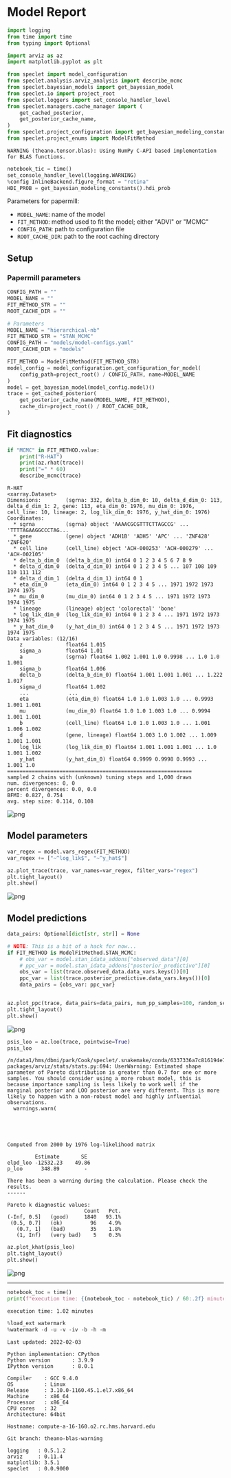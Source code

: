 # Model Report

```python
import logging
from time import time
from typing import Optional

import arviz as az
import matplotlib.pyplot as plt

from speclet import model_configuration
from speclet.analysis.arviz_analysis import describe_mcmc
from speclet.bayesian_models import get_bayesian_model
from speclet.io import project_root
from speclet.loggers import set_console_handler_level
from speclet.managers.cache_manager import (
    get_cached_posterior,
    get_posterior_cache_name,
)
from speclet.project_configuration import get_bayesian_modeling_constants
from speclet.project_enums import ModelFitMethod
```

    WARNING (theano.tensor.blas): Using NumPy C-API based implementation for BLAS functions.

```python
notebook_tic = time()
set_console_handler_level(logging.WARNING)
%config InlineBackend.figure_format = "retina"
HDI_PROB = get_bayesian_modeling_constants().hdi_prob
```

Parameters for papermill:

- `MODEL_NAME`: name of the model
- `FIT_METHOD`: method used to fit the model; either "ADVI" or "MCMC"
- `CONFIG_PATH`: path to configuration file
- `ROOT_CACHE_DIR`: path to the root caching directory

## Setup

### Papermill parameters

```python
CONFIG_PATH = ""
MODEL_NAME = ""
FIT_METHOD_STR = ""
ROOT_CACHE_DIR = ""
```

```python
# Parameters
MODEL_NAME = "hierarchical-nb"
FIT_METHOD_STR = "STAN_MCMC"
CONFIG_PATH = "models/model-configs.yaml"
ROOT_CACHE_DIR = "models"
```

```python
FIT_METHOD = ModelFitMethod(FIT_METHOD_STR)
model_config = model_configuration.get_configuration_for_model(
    config_path=project_root() / CONFIG_PATH, name=MODEL_NAME
)
model = get_bayesian_model(model_config.model)()
trace = get_cached_posterior(
    get_posterior_cache_name(MODEL_NAME, FIT_METHOD),
    cache_dir=project_root() / ROOT_CACHE_DIR,
)
```

## Fit diagnostics

```python
if "MCMC" in FIT_METHOD.value:
    print("R-HAT")
    print(az.rhat(trace))
    print("=" * 60)
    describe_mcmc(trace)
```

    R-HAT
    <xarray.Dataset>
    Dimensions:        (sgrna: 332, delta_b_dim_0: 10, delta_d_dim_0: 113, delta_d_dim_1: 2, gene: 113, eta_dim_0: 1976, mu_dim_0: 1976, cell_line: 10, lineage: 2, log_lik_dim_0: 1976, y_hat_dim_0: 1976)
    Coordinates:
      * sgrna          (sgrna) object 'AAAACGCGTTTCTTAGCCG' ... 'TTTTAGAAGGCCCTAG...
      * gene           (gene) object 'ADH1B' 'ADH5' 'APC' ... 'ZNF428' 'ZNF620'
      * cell_line      (cell_line) object 'ACH-000253' 'ACH-000279' ... 'ACH-002105'
      * delta_b_dim_0  (delta_b_dim_0) int64 0 1 2 3 4 5 6 7 8 9
      * delta_d_dim_0  (delta_d_dim_0) int64 0 1 2 3 4 5 ... 107 108 109 110 111 112
      * delta_d_dim_1  (delta_d_dim_1) int64 0 1
      * eta_dim_0      (eta_dim_0) int64 0 1 2 3 4 5 ... 1971 1972 1973 1974 1975
      * mu_dim_0       (mu_dim_0) int64 0 1 2 3 4 5 ... 1971 1972 1973 1974 1975
      * lineage        (lineage) object 'colorectal' 'bone'
      * log_lik_dim_0  (log_lik_dim_0) int64 0 1 2 3 4 ... 1971 1972 1973 1974 1975
      * y_hat_dim_0    (y_hat_dim_0) int64 0 1 2 3 4 5 ... 1971 1972 1973 1974 1975
    Data variables: (12/16)
        z              float64 1.015
        sigma_a        float64 1.01
        a              (sgrna) float64 1.002 1.001 1.0 0.9998 ... 1.0 1.0 1.001
        sigma_b        float64 1.006
        delta_b        (delta_b_dim_0) float64 1.001 1.001 1.001 ... 1.222 1.017
        sigma_d        float64 1.002
        ...             ...
        eta            (eta_dim_0) float64 1.0 1.0 1.003 1.0 ... 0.9993 1.001 1.001
        mu             (mu_dim_0) float64 1.0 1.0 1.003 1.0 ... 0.9994 1.001 1.001
        b              (cell_line) float64 1.0 1.0 1.003 1.0 ... 1.001 1.006 1.002
        d              (gene, lineage) float64 1.003 1.0 1.002 ... 1.009 1.001 1.001
        log_lik        (log_lik_dim_0) float64 1.001 1.001 1.001 ... 1.0 1.001 1.002
        y_hat          (y_hat_dim_0) float64 0.9999 0.9998 0.9993 ... 1.001 1.0
    ============================================================
    sampled 2 chains with (unknown) tuning steps and 1,000 draws
    num. divergences: 0, 0
    percent divergences: 0.0, 0.0
    BFMI: 0.827, 0.754
    avg. step size: 0.114, 0.108

![png](hierarchical-nb_STAN_MCMC_files/hierarchical-nb_STAN_MCMC_10_1.png)

## Model parameters

```python
var_regex = model.vars_regex(FIT_METHOD)
var_regex += ["~^log_lik$", "~^y_hat$"]
```

```python
az.plot_trace(trace, var_names=var_regex, filter_vars="regex")
plt.tight_layout()
plt.show()
```

![png](hierarchical-nb_STAN_MCMC_files/hierarchical-nb_STAN_MCMC_13_0.png)

## Model predictions

```python
data_pairs: Optional[dict[str, str]] = None

# NOTE: This is a bit of a hack for now...
if FIT_METHOD is ModelFitMethod.STAN_MCMC:
    # obs_var = model.stan_idata_addons["observed_data"][0]
    # ppc_var = model.stan_idata_addons["posterior_predictive"][0]
    obs_var = list(trace.observed_data.data_vars.keys())[0]
    ppc_var = list(trace.posterior_predictive.data_vars.keys())[0]
    data_pairs = {obs_var: ppc_var}


az.plot_ppc(trace, data_pairs=data_pairs, num_pp_samples=100, random_seed=123)
plt.tight_layout()
plt.show()
```

![png](hierarchical-nb_STAN_MCMC_files/hierarchical-nb_STAN_MCMC_15_0.png)

```python
psis_loo = az.loo(trace, pointwise=True)
psis_loo
```

    /n/data1/hms/dbmi/park/Cook/speclet/.snakemake/conda/6337336a7c816194e7bf8de34b0d1ef5/lib/python3.9/site-packages/arviz/stats/stats.py:694: UserWarning: Estimated shape parameter of Pareto distribution is greater than 0.7 for one or more samples. You should consider using a more robust model, this is because importance sampling is less likely to work well if the marginal posterior and LOO posterior are very different. This is more likely to happen with a non-robust model and highly influential observations.
      warnings.warn(





    Computed from 2000 by 1976 log-likelihood matrix

             Estimate       SE
    elpd_loo -12532.23    49.86
    p_loo      348.89        -

    There has been a warning during the calculation. Please check the results.
    ------

    Pareto k diagnostic values:
                             Count   Pct.
    (-Inf, 0.5]   (good)     1840   93.1%
     (0.5, 0.7]   (ok)         96    4.9%
       (0.7, 1]   (bad)        35    1.8%
       (1, Inf)   (very bad)    5    0.3%

```python
az.plot_khat(psis_loo)
plt.tight_layout()
plt.show()
```

![png](hierarchical-nb_STAN_MCMC_files/hierarchical-nb_STAN_MCMC_17_0.png)

---

```python
notebook_toc = time()
print(f"execution time: {(notebook_toc - notebook_tic) / 60:.2f} minutes")
```

    execution time: 1.02 minutes

```python
%load_ext watermark
%watermark -d -u -v -iv -b -h -m
```

    Last updated: 2022-02-03

    Python implementation: CPython
    Python version       : 3.9.9
    IPython version      : 8.0.1

    Compiler    : GCC 9.4.0
    OS          : Linux
    Release     : 3.10.0-1160.45.1.el7.x86_64
    Machine     : x86_64
    Processor   : x86_64
    CPU cores   : 32
    Architecture: 64bit

    Hostname: compute-a-16-160.o2.rc.hms.harvard.edu

    Git branch: theano-blas-warning

    logging   : 0.5.1.2
    arviz     : 0.11.4
    matplotlib: 3.5.1
    speclet   : 0.0.9000
